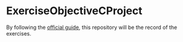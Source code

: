 # ExerciseObjectiveCProject

By following the [official guide](https://developer.apple.com/library/archive/documentation/Cocoa/Conceptual/ProgrammingWithObjectiveC/Introduction/Introduction.html#//apple_ref/doc/uid/TP40011210-CH1-SW1),
this repository will be the record of the exercises.

